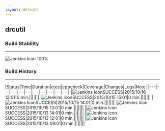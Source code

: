 ```yaml
---
layout: default
---
```

## drcutil
### Build Stability
___
![Jenkins Icon](http://jenkinshrg.github.io/images/48x48/health-80plus.png)
100%
  
### Build History
___
|Status|Time|Duration|<span class='badge'>ctest</span>|<span class='badge'>cppcheck</span>|Coverage|Changes|Logs|Note|
|---|---|---|---|---|---|---|---|---|---|
|![Jenkins Icon](http://jenkinshrg.github.io/images/24x24/blue.png)SUCCESS|2015/10/16 12:01|0 min.|||||||
|![Jenkins Icon](http://jenkinshrg.github.io/images/24x24/blue.png)SUCCESS|2015/10/15 15:01|0 min.|||||||
|![Jenkins Icon](http://jenkinshrg.github.io/images/24x24/blue.png)SUCCESS|2015/10/15 14:01|0 min.|||||||
|![Jenkins Icon](http://jenkinshrg.github.io/images/24x24/blue.png)SUCCESS|2015/10/15 13:01|0 min.|||||||
|![Jenkins Icon](http://jenkinshrg.github.io/images/24x24/blue.png)SUCCESS|2015/10/13 14:01|0 min.|||||||
|![Jenkins Icon](http://jenkinshrg.github.io/images/24x24/blue.png)SUCCESS|2015/10/13 12:01|0 min.|||||||
|![Jenkins Icon](http://jenkinshrg.github.io/images/24x24/blue.png)SUCCESS|2015/10/13 09:01|0 min.|||||||
